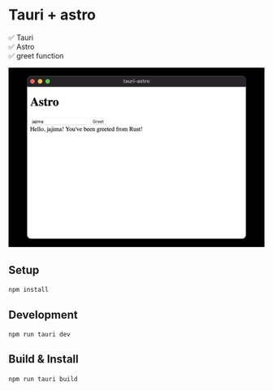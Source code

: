 # Tauri + astro

✅ Tauri  
✅ Astro  
✅ greet function  

![screenshot](https://github.com/jajimajp/tauri-astro/blob/93eced0c4b2f8a7f4bec709dbf39300e38a55f92/docs/screenshot.png)

## Setup

```shell
npm install
```

## Development

```shell
npm run tauri dev
```

## Build & Install

```shell
npm run tauri build
```
